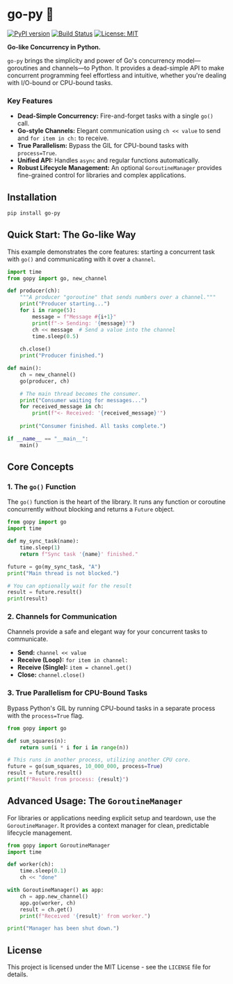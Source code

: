 # go-py 🚀

[![PyPI version](https://badge.fury.io/py/go-py.svg)](https://badge.fury.io/py/go-py)
[![Build Status](https://github.com/antonvice/go-py/actions/workflows/python-package.yml/badge.svg)](https://github.com/antonvice/go-py/actions/workflows/python-package.yml)
[![License: MIT](https://img.shields.io/badge/License-MIT-yellow.svg)](https://opensource.org/licenses/MIT)

**Go-like Concurrency in Python.**

`go-py` brings the simplicity and power of Go's concurrency model—goroutines and channels—to Python. It provides a dead-simple API to make concurrent programming feel effortless and intuitive, whether you're dealing with I/O-bound or CPU-bound tasks.

### Key Features

*   **Dead-Simple Concurrency:** Fire-and-forget tasks with a single `go()` call.
*   **Go-style Channels:** Elegant communication using `ch << value` to send and `for item in ch:` to receive.
*   **True Parallelism:** Bypass the GIL for CPU-bound tasks with `process=True`.
*   **Unified API:** Handles `async` and regular functions automatically.
*   **Robust Lifecycle Management:** An optional `GoroutineManager` provides fine-grained control for libraries and complex applications.

## Installation

```bash
pip install go-py
```

## Quick Start: The Go-like Way

This example demonstrates the core features: starting a concurrent task with `go()` and communicating with it over a `channel`.

```python
import time
from gopy import go, new_channel

def producer(ch):
    """A producer "goroutine" that sends numbers over a channel."""
    print("Producer starting...")
    for i in range(5):
        message = f"Message #{i+1}"
        print(f"-> Sending: '{message}'")
        ch << message  # Send a value into the channel
        time.sleep(0.5)
    
    ch.close()
    print("Producer finished.")

def main():
    ch = new_channel()
    go(producer, ch)

    # The main thread becomes the consumer.
    print("Consumer waiting for messages...")
    for received_message in ch:
        print(f"<- Received: '{received_message}'")
    
    print("Consumer finished. All tasks complete.")

if __name__ == "__main__":
    main()
```

## Core Concepts

### 1. The `go()` Function

The `go()` function is the heart of the library. It runs any function or coroutine concurrently without blocking and returns a `Future` object.

```python
from gopy import go
import time

def my_sync_task(name):
    time.sleep(1)
    return f"Sync task '{name}' finished."

future = go(my_sync_task, "A")
print("Main thread is not blocked.")

# You can optionally wait for the result
result = future.result()
print(result)
```

### 2. Channels for Communication

Channels provide a safe and elegant way for your concurrent tasks to communicate.

-   **Send:** `channel << value`
-   **Receive (Loop):** `for item in channel:`
-   **Receive (Single):** `item = channel.get()`
-   **Close:** `channel.close()`

### 3. True Parallelism for CPU-Bound Tasks

Bypass Python's GIL by running CPU-bound tasks in a separate process with the `process=True` flag.

```python
from gopy import go

def sum_squares(n):
    return sum(i * i for i in range(n))

# This runs in another process, utilizing another CPU core.
future = go(sum_squares, 10_000_000, process=True)
result = future.result()
print(f"Result from process: {result}")
```

## Advanced Usage: The `GoroutineManager`

For libraries or applications needing explicit setup and teardown, use the `GoroutineManager`. It provides a context manager for clean, predictable lifecycle management.

```python
from gopy import GoroutineManager
import time

def worker(ch):
    time.sleep(0.1)
    ch << "done"

with GoroutineManager() as app:
    ch = app.new_channel()
    app.go(worker, ch)
    result = ch.get()
    print(f"Received '{result}' from worker.")

print("Manager has been shut down.")
```

## License

This project is licensed under the MIT License - see the `LICENSE` file for details.
